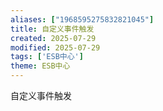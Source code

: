 ```yaml
---
aliases: ["1968595275832821045"]
title: 自定义事件触发
created: 2025-07-29
modified: 2025-07-29
tags: ['ESB中心']
theme: ESB中心
---
```


自定义事件触发